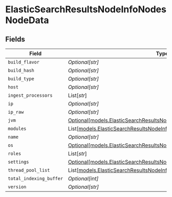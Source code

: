 # ElasticSearchResultsNodeInfoNodesNodeData


## Fields

| Field                                                                                                                                        | Type                                                                                                                                         | Required                                                                                                                                     | Description                                                                                                                                  |
| -------------------------------------------------------------------------------------------------------------------------------------------- | -------------------------------------------------------------------------------------------------------------------------------------------- | -------------------------------------------------------------------------------------------------------------------------------------------- | -------------------------------------------------------------------------------------------------------------------------------------------- |
| `build_flavor`                                                                                                                               | *Optional[str]*                                                                                                                              | :heavy_minus_sign:                                                                                                                           | N/A                                                                                                                                          |
| `build_hash`                                                                                                                                 | *Optional[str]*                                                                                                                              | :heavy_minus_sign:                                                                                                                           | N/A                                                                                                                                          |
| `build_type`                                                                                                                                 | *Optional[str]*                                                                                                                              | :heavy_minus_sign:                                                                                                                           | N/A                                                                                                                                          |
| `host`                                                                                                                                       | *Optional[str]*                                                                                                                              | :heavy_minus_sign:                                                                                                                           | N/A                                                                                                                                          |
| `ingest_processors`                                                                                                                          | List[*str*]                                                                                                                                  | :heavy_minus_sign:                                                                                                                           | N/A                                                                                                                                          |
| `ip`                                                                                                                                         | *Optional[str]*                                                                                                                              | :heavy_minus_sign:                                                                                                                           | N/A                                                                                                                                          |
| `ip_raw`                                                                                                                                     | *Optional[str]*                                                                                                                              | :heavy_minus_sign:                                                                                                                           | N/A                                                                                                                                          |
| `jvm`                                                                                                                                        | [Optional[models.ElasticSearchResultsNodeInfoNodesNodeDataJVM]](../models/elasticsearchresultsnodeinfonodesnodedatajvm.md)                   | :heavy_minus_sign:                                                                                                                           | N/A                                                                                                                                          |
| `modules`                                                                                                                                    | List[[models.ElasticSearchResultsNodeInfoNodesNodeDataModules](../models/elasticsearchresultsnodeinfonodesnodedatamodules.md)]               | :heavy_minus_sign:                                                                                                                           | N/A                                                                                                                                          |
| `name`                                                                                                                                       | *Optional[str]*                                                                                                                              | :heavy_minus_sign:                                                                                                                           | N/A                                                                                                                                          |
| `os`                                                                                                                                         | [Optional[models.ElasticSearchResultsNodeInfoNodesNodeDataOS]](../models/elasticsearchresultsnodeinfonodesnodedataos.md)                     | :heavy_minus_sign:                                                                                                                           | N/A                                                                                                                                          |
| `roles`                                                                                                                                      | List[*str*]                                                                                                                                  | :heavy_minus_sign:                                                                                                                           | N/A                                                                                                                                          |
| `settings`                                                                                                                                   | [Optional[models.ElasticSearchResultsNodeInfoNodesNodeDataNodeSettings]](../models/elasticsearchresultsnodeinfonodesnodedatanodesettings.md) | :heavy_minus_sign:                                                                                                                           | N/A                                                                                                                                          |
| `thread_pool_list`                                                                                                                           | List[[models.ElasticSearchResultsNodeInfoNodesNodeDataThreadPool](../models/elasticsearchresultsnodeinfonodesnodedatathreadpool.md)]         | :heavy_minus_sign:                                                                                                                           | N/A                                                                                                                                          |
| `total_indexing_buffer`                                                                                                                      | *Optional[int]*                                                                                                                              | :heavy_minus_sign:                                                                                                                           | N/A                                                                                                                                          |
| `version`                                                                                                                                    | *Optional[str]*                                                                                                                              | :heavy_minus_sign:                                                                                                                           | N/A                                                                                                                                          |